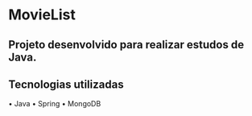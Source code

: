 # MovieList
## Projeto desenvolvido para realizar estudos de Java.
## Tecnologias utilizadas
• Java
• Spring
• MongoDB
